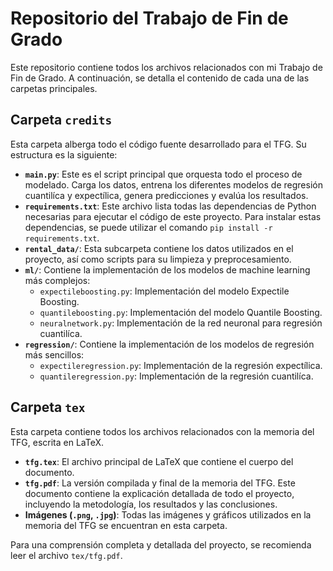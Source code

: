 
# Repositorio del Trabajo de Fin de Grado

Este repositorio contiene todos los archivos relacionados con mi Trabajo de Fin de Grado. A continuación, se detalla el contenido de cada una de las carpetas principales.

## Carpeta `credits`

Esta carpeta alberga todo el código fuente desarrollado para el TFG. Su estructura es la siguiente:

- **`main.py`**: Este es el script principal que orquesta todo el proceso de modelado. Carga los datos, entrena los diferentes modelos de regresión cuantilíca y expectílica, genera predicciones y evalúa los resultados.
- **`requirements.txt`**: Este archivo lista todas las dependencias de Python necesarias para ejecutar el código de este proyecto. Para instalar estas dependencias, se puede utilizar el comando `pip install -r requirements.txt`.
- **`rental_data/`**: Esta subcarpeta contiene los datos utilizados en el proyecto, así como scripts para su limpieza y preprocesamiento.
- **`ml/`**: Contiene la implementación de los modelos de machine learning más complejos:
    - `expectileboosting.py`: Implementación del modelo Expectile Boosting.
    - `quantileboosting.py`: Implementación del modelo Quantile Boosting.
    - `neuralnetwork.py`: Implementación de la red neuronal para regresión cuantilíca.
- **`regression/`**: Contiene la implementación de los modelos de regresión más sencillos:
    - `expectileregression.py`: Implementación de la regresión expectílica.
    - `quantileregression.py`: Implementación de la regresión cuantilíca.

## Carpeta `tex`

Esta carpeta contiene todos los archivos relacionados con la memoria del TFG, escrita en LaTeX.

- **`tfg.tex`**: El archivo principal de LaTeX que contiene el cuerpo del documento.
- **`tfg.pdf`**: La versión compilada y final de la memoria del TFG. Este documento contiene la explicación detallada de todo el proyecto, incluyendo la metodología, los resultados y las conclusiones.
- **Imágenes (`.png`, `.jpg`)**: Todas las imágenes y gráficos utilizados en la memoria del TFG se encuentran en esta carpeta.

Para una comprensión completa y detallada del proyecto, se recomienda leer el archivo `tex/tfg.pdf`.
